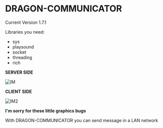 # DRAGON-COMMUNICATOR

Current Version 1.7.1
<p>Libraries you need:</p>
<ul>
  <li>sys</li>
  <li>playsound</li>
  <li>socket</li>
  <li>threading</li>
  <li>rich</li>
</ul>

**<p>SERVER SIDE</p>**

![IM](https://user-images.githubusercontent.com/67701333/118158712-7336fe80-b41c-11eb-9589-a6944cd78f17.png)


**<p>CLIENT SIDE</p>**

![IM2](https://user-images.githubusercontent.com/67701333/118158737-79c57600-b41c-11eb-90f1-367f22ee9f90.png)


**I'm sorry for these little graphics bugs**

With DRAGON-COMMUNICATOR you can send message in a LAN network
